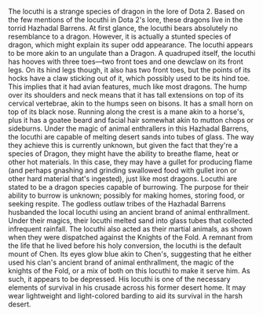 The locuthi is a strange species of dragon in the lore of Dota 2.
Based on the few mentions of the locuthi in Dota 2's lore, these dragons live in the torrid Hazhadal Barrens.
At first glance, the locuthi bears absolutely no resemblance to a dragon. However, it is actually a stunted species of dragon, which might explain its super odd appearance.
The locuthi appears to be more akin to an ungulate than a Dragon. A quadruped itself, the locuthi has hooves with three toes—two front toes and one dewclaw on its front legs. On its hind legs though, it also has two front toes, but the points of its hocks have a claw sticking out of it, which possibly used to be its hind toe. This implies that it had avian features, much like most dragons. The hump over its shoulders and neck means that it has tall extensions on top of its cervical vertebrae, akin to the humps seen on bisons. It has a small horn on top of its black nose. Running along the crest is a mane akin to a horse's, plus it has a goatee beard and facial hair somewhat akin to mutton chops or sideburns.
Under the magic of animal enthrallers in this Hazhadal Barrens, the locuthi are capable of melting desert sands into tubes of glass. The way they achieve this is currently unknown, but given the fact that they're a species of Dragon, they might have the ability to breathe flame, heat or other hot materials. In this case, they may have a gullet for producing flame (and perhaps gnashing and grinding swallowed food with gullet iron or other hard material that's ingested), just like most dragons.
Locuthi are stated to be a dragon species capable of burrowing. The purpose for their ability to burrow is unknown; possibly for making homes, storing food, or seeking respite.
The godless outlaw tribes of the Hazhadal Barrens husbanded the local locuthi using an ancient brand of animal enthrallment. Under their magics, their locuthi melted sand into glass tubes that collected infrequent rainfall. The locuthi also acted as their martial animals, as shown when they were dispatched against the Knights of the Fold.
A remnant from the life that he lived before his holy conversion, the locuthi is the default mount of  Chen. Its eyes glow blue akin to Chen's, suggesting that he either used his clan's ancient brand of animal enthrallment, the magic of the knights of the Fold, or a mix of both on this locuthi to make it serve him. As such, it appears to be depressed. His locuthi is one of the necessary elements of survival in his crusade across his former desert home. It may wear lightweight and light-colored barding to aid its survival in the harsh desert.
